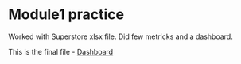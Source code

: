 # Module1 practice

Worked with Superstore xlsx file.
Did few metricks and a dashboard.

This is the final file - [Dashboard](https://github.com/victorjulyin/DE-101/blob/main/Module1/Superstore%20Dashboard%20Vitaly.xlsx)
